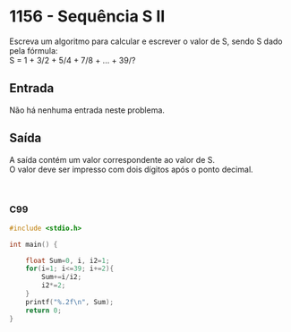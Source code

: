 1156 - Sequência S II
=====================

Escreva um algoritmo para calcular e escrever o valor de S, sendo S dado pela fórmula:  
S = 1 + 3/2 + 5/4 + 7/8 + ... + 39/?

Entrada
-------

Não há nenhuma entrada neste problema.

Saída
-----

A saída contém um valor correspondente ao valor de S.  
O valor deve ser impresso com dois dígitos após o ponto decimal.

&nbsp;

### C99

```c
#include <stdio.h>

int main() {

    float Sum=0, i, i2=1;
    for(i=1; i<=39; i+=2){
        Sum+=i/i2;
        i2*=2;
    }
    printf("%.2f\n", Sum);
    return 0;
}
```
